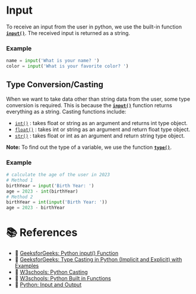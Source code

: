 # Input
To receive an input from the user in python, we use the built-in function [**`input()`**](https://www.geeksforgeeks.org/python-input-function/). The received input is returned as a string.

### Example
```python
name = input('What is your name? ')
color = input('What is your favorite color? ')
```

## Type Conversion/Casting
When we want to take data other than string data from the user, some type conversion is required. This is because the [**`input()`**](https://www.geeksforgeeks.org/python-input-function/) function returns everything as a string. Casting functions include:
- [`int()`](https://www.w3schools.com/python/ref_func_int.asp) : takes float or string as an argument and returns int type object.
- [`float()`](https://www.w3schools.com/python/ref_func_float.asp) : takes int or string as an argument and return float type object.
- [`str()`](https://www.w3schools.com/python/ref_func_str.asp) : takes float or int as an argument and return string type object.

**Note:** To find out the type of a variable, we use the function [**`type()`**](https://www.w3schools.com/python/ref_func_type.asp).

### Example
```python
# calculate the age of the user in 2023
# Method 1
birthYear = input('Birth Year: ')
age = 2023 - int(birthYear)
# Method 2
birthYear = int(input('Birth Year: '))
age = 2023 - birthYear
```

# 📚 References
- 🔗 [GeeksforGeeks: Python input() Function](https://www.geeksforgeeks.org/python-input-function/)
- 🔗 [GeeksforGeeks: Type Casting in Python (Implicit and Explicit) with Examples](https://www.geeksforgeeks.org/type-casting-in-python-implicit-and-explicit-with-examples/)
- 🔗 [W3schools: Python Casting](https://www.w3schools.com/python/python_casting.asp)
- 🔗 [W3schools: Python Built in Functions](https://www.w3schools.com/python/python_ref_functions.asp)
- 🔗 [Python: Input and Output](https://docs.python.org/3/tutorial/inputoutput.html)
